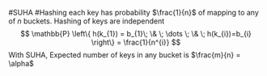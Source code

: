 #SUHA
#Hashing
each key has probability $\frac{1}{n}$ of mapping to any of $n$ buckets. Hashing of keys are independent 
$$
\mathbb{P} \left\{ h(k_{1}) = b_{1}\; \& \; \dots \; \& \; h(k_{i})=b_{i} \right\} = \frac{1}{n^{i}}
$$
With SUHA, Expected number of keys in any bucket is $\frac{m}{n} = \alpha$


